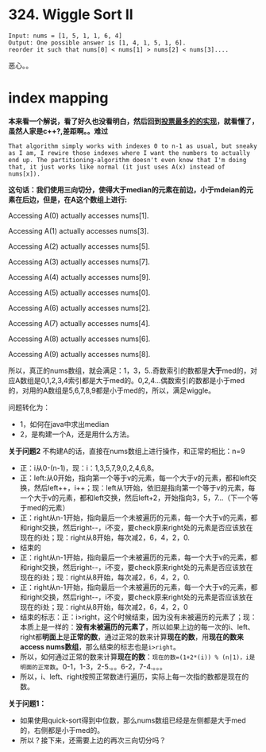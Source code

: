# 324. Wiggle Sort II
```
Input: nums = [1, 5, 1, 1, 6, 4]
Output: One possible answer is [1, 4, 1, 5, 1, 6].
reorder it such that nums[0] < nums[1] > nums[2] < nums[3]....
```
恶心。。

# index mapping

**本来看一个解说，看了好久也没看明白，然后回到[投票最多的的实现](https://leetcode.com/problems/wiggle-sort-ii/discuss/77677/O(n)%2BO(1)-after-median-Virtual-Indexing)，就看懂了，虽然人家是c++?,差距啊。。难过**


```
That algorithm simply works with indexes 0 to n-1 as usual, but sneaky as I am, I rewire those indexes where I want the numbers to actually end up. The partitioning-algorithm doesn't even know that I'm doing that, it just works like normal (it just uses A(x) instead of nums[x]).
```
**这句话：我们使用三向切分，使得大于median的元素在前边，小于mdeian的元素在后边，但是，在A这个数组上进行:**

Accessing A(0) actually accesses nums[1].

Accessing A(1) actually accesses nums[3].

Accessing A(2) actually accesses nums[5].

Accessing A(3) actually accesses nums[7].

Accessing A(4) actually accesses nums[9].

Accessing A(5) actually accesses nums[0].

Accessing A(6) actually accesses nums[2].

Accessing A(7) actually accesses nums[4].

Accessing A(8) actually accesses nums[6].

Accessing A(9) actually accesses nums[8].

所以，真正的nums数组，就会满足：1，3，5..奇数索引的数都是**大于**med的，对应A数组是0,1,2,3,4索引都是大于med的。0,2,4...偶数索引的数都是小于med的，对用的A数组是5,6,7,8,9都是小于med的，所以，满足wiggle。

问题转化为：
* 1，如何在java中求出median
* 2，是构建一个A，还是用什么方法。

**关于问题2**
不构建A的话，直接在nums数组上进行操作，和正常的相比：n=9
* 正：i从0-(n-1)，现：i：1,3,5,7,9,0,2,4,6,8。
* 正：left:从0开始，指向第一个等于v的元素，每一个大于v的元素，都和left交换，然后left++，i++；现：left从1开始，依旧是指向第一个等于v的元素，每一个大于v的元素，都和left交换，然后left+2，开始指向3，5，7...（下一个等于med的元素）
* 正：right从n-1开始，指向最后一个未被遍历的元素，每一个大于v的元素，都和right交换，然后right--，i不变，要check原来right处的元素是否应该放在现在的i处；现：right从8开始，每次减2，6，4，2，0.
* 结束的
* 正：right从n-1开始，指向最后一个未被遍历的元素，每一个大于v的元素，都和right交换，然后right--，i不变，要check原来right处的元素是否应该放在现在的i处；现：right从8开始，每次减2，6，4，2，0.
* 正：right从n-1开始，指向最后一个未被遍历的元素，每一个大于v的元素，都和right交换，然后right--，i不变，要check原来right处的元素是否应该放在现在的i处；现：right从8开始，每次减2，6，4，2，0
* 结束的标志：正：i>right，这个时候结束，因为没有未被遍历的元素了；现：本质上是一样的：**没有未被遍历的元素了**，所以如果上边的每一次的i、left、right都**明面上**是**正常的数**，通过正常的数来计算**现在的数**，用**现在的数来access nums数组**，那么结束的标志也是```i>right```。
* 所以，如何通过正常的数来计算**现在的数**：```现在的数=(1+2*(i)) % (n|1)，i是明面的正常数```。0-1，1-3，2-5.。。6-2，7-4.。。。
* 所以，i、left、right按照正常数进行遍历，实际上每一次指的数都是现在的数。

**关于问题1：**
* 如果使用quick-sort得到中位数，那么nums数组已经是左侧都是大于med的，右侧都是小于med的。
* 所以？接下来，还需要上边的再次三向切分吗？
